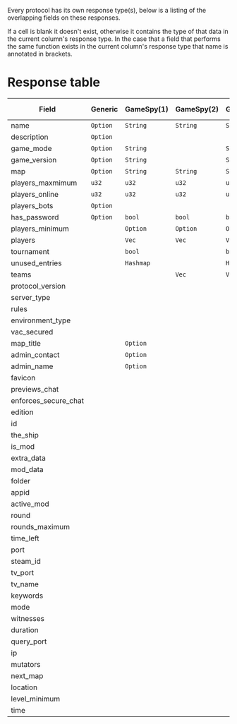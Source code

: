 Every protocol has its own response type(s), below is a listing of the overlapping fields on these responses.

If a cell is blank it doesn't exist, otherwise it contains the type of that data in the current column's response type.
In the case that a field that performs the same function exists in the current column's response type that name is
annotated in brackets.

# Response table

| Field                | Generic  | GameSpy(1) | GameSpy(2) | GameSpy(3) | Minecraft(Java) | Minecraft(Bedrock) | Valve         | Quake     | Unreal2    | Proprietary: FFOW | Proprietary: TheShip | Proprietary: JC2MP | Proprietary: Savage 2 |
|----------------------|----------|------------|------------|------------|-----------------|--------------------|---------------|-----------|------------|-------------------|----------------------|--------------------|-----------------------|
| name                 | `Option` | `String`   | `String`   | `String`   |                 | `String`           | `String`      | `String`  | `String`   | `String`          | `String`             | `String`           | `String`              |
| description          | `Option` |            |            |            | `String`        |                    |               |           |            | `String`          |                      | `String`           |                       |
| game_mode            | `Option` | `String`   |            | `String`   |                 | `Option`           | `String`      |           | `String`   | `String`          | `String`             |                    | `String`              |
| game_version         | `Option` | `String`   |            | `String`   | `String`        |                    | `String`      | `String`  |            | `String`          | `String`             | `String`           |                       |
| map                  | `Option` | `String`   | `String`   | `String`   |                 | `Option`           | `String`      | `String`  | `String`   | `String`          | `String`             |                    | `String`              |
| players_maxmimum     | `u32`    | `u32`      | `u32`      | `u32`      | `u32`           | `u32`              | `u8`          | `u8`      | `u32`      | `u8`              | `u8`                 | `u32`              | `u8`                  |
| players_online       | `u32`    | `u32`      | `u32`      | `u32`      | `u32`           | `u32`              | `u8`          | `u8`      | `u32`      | `u8`              | `u8`                 | `u32`              | `u8`                  |
| players_bots         | `Option` |            |            |            |                 |                    | `u8`          |           |            |                   | `u8`                 |                    |                       |
| has_password         | `Option` | `bool`     | `bool`     | `bool`     |                 |                    | `bool`        |           |            | `bool`            | `bool`               | `bool`             |                       |
| players_minimum      |          | `Option`   | `Option`   | `Option`   |                 |                    |               |           |            |                   |                      |                    | `u8`                  |
| players              |          | `Vec`      | `Vec`      | `Vec`      | `Option>`       |                    | `Option>`     | `Vec `    | `Vec`      |                   | `Vec`                | `Vec`              |                       |
| tournament           |          | `bool`     |            | `bool`     |                 |                    |               |           |            |                   |                      |                    |                       |
| unused_entries       |          | `Hashmap`  |            | `HashMap`  |                 |                    |               | `HashMap` |            |                   |                      |                    |                       |
| teams                |          |            | `Vec`      | `Vec`      |                 |                    |               |           |            |                   |                      |                    |                       |
| protocol_version     |          |            |            |            | `i32`           | `String`           | `u8`          |           |            | `u8`              | `u8`                 |                    | `String`              |
| server_type          |          |            |            |            | `Server`        | `Server`           | `Server`      |           |            |                   | `Server`             |                    |                       |
| rules                |          |            |            |            |                 |                    | `Option>`     |           | `HashMap>` |                   | `HashMap`            |                    |                       |
| environment_type     |          |            |            |            |                 |                    | `Environment` |           |            | `Environment`     |                      |                    |                       |
| vac_secured          |          |            |            |            |                 |                    | `bool`        |           |            | `bool`            | `bool`               |                    |                       |
| map_title            |          | `Option`   |            |            |                 |                    |               |           |            |                   |                      |                    |                       |
| admin_contact        |          | `Option`   |            |            |                 |                    |               |           |            |                   |                      |                    |                       |
| admin_name           |          | `Option`   |            |            |                 |                    |               |           |            |                   |                      |                    |                       |
| favicon              |          |            |            |            | `Option`        |                    |               |           |            |                   |                      |                    |                       |
| previews_chat        |          |            |            |            | `Option`        |                    |               |           |            |                   |                      |                    |                       |
| enforces_secure_chat |          |            |            |            | `Option`        |                    |               |           |            |                   |                      |                    |                       |
| edition              |          |            |            |            |                 | `String`           |               |           |            |                   |                      |                    |                       |
| id                   |          |            |            |            |                 | `String`           |               |           | `String`   |                   |                      |                    |                       |
| the_ship             |          |            |            |            |                 |                    | `Option`      |           |            |                   |                      |                    |                       |
| is_mod               |          |            |            |            |                 |                    | `bool`        |           |            |                   |                      |                    |                       |
| extra_data           |          |            |            |            |                 |                    | `Option`      |           |            |                   |                      |                    |                       |
| mod_data             |          |            |            |            |                 |                    | `Option`      |           |            |                   |                      |                    |                       |
| folder               |          |            |            |            |                 |                    | `String`      |           |            |                   |                      |                    |                       |
| appid                |          |            |            |            |                 |                    | `u32`         |           |            |                   |                      |                    |                       |
| active_mod           |          |            |            |            |                 |                    |               |           |            | `String`          |                      |                    |                       |
| round                |          |            |            |            |                 |                    |               |           |            | `u8`              |                      |                    |                       |
| rounds_maximum       |          |            |            |            |                 |                    |               |           |            | `u8`              |                      |                    |                       |
| time_left            |          |            |            |            |                 |                    |               |           |            | `u16`             |                      |                    |                       |
| port                 |          |            |            |            |                 |                    |               |           | `u32`      |                   | `Option`             |                    |                       |
| steam_id             |          |            |            |            |                 |                    |               |           |            |                   | `Option`             |                    |                       |
| tv_port              |          |            |            |            |                 |                    |               |           |            |                   | `Option`             |                    |                       |
| tv_name              |          |            |            |            |                 |                    |               |           |            |                   | `Option`             |                    |                       |
| keywords             |          |            |            |            |                 |                    |               |           |            |                   | `Option`             |                    |                       |
| mode                 |          |            |            |            |                 |                    |               |           |            |                   | `u8`                 |                    |                       |
| witnesses            |          |            |            |            |                 |                    |               |           |            |                   | `u8`                 |                    |                       |
| duration             |          |            |            |            |                 |                    |               |           |            |                   | `u8`                 |                    |                       |
| query_port           |          |            |            |            |                 |                    |               |           | `u32`      |                   |                      |                    |                       |
| ip                   |          |            |            |            |                 |                    |               |           | `String`   |                   |                      |                    |                       |
| mutators             |          |            |            |            |                 |                    |               |           | `HashSet`  |                   |                      |                    |                       |
| next_map             |          |            |            |            |                 |                    |               |           |            |                   |                      |                    | `String`              |
| location             |          |            |            |            |                 |                    |               |           |            |                   |                      |                    | `String`              |
| level_minimum        |          |            |            |            |                 |                    |               |           |            |                   |                      |                    | `String`              |
| time                 |          |            |            |            |                 |                    |               |           |            |                   |                      |                    | `String`              |
